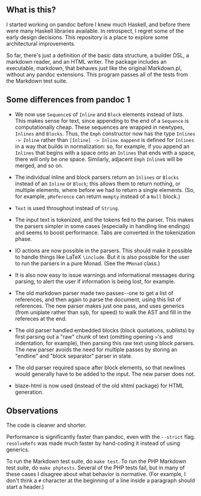 What is this?
-------------

I started working on pandoc before I knew much Haskell, and before
there were many Haskell libraries available.  In retrospect, I regret
some of the early design decisions.  This repository is a place to
explore some architectural improvements.

So far, there's just a definition of the basic data structure, a
builder DSL, a markdown reader, and an HTML writer.  The package
includes an executable, markdown, that behaves just like the original
Markdown.pl, without any pandoc extensions.  This program passes all
of the tests from the Markdown test suite.

Some differences from pandoc 1
------------------------------

* We now use `Sequence`s of `Inline` and `Block` elements instead of lists.
  This makes sense for text, since appending to the end of a `Sequence`
  is computationally cheap. These sequences are wrapped in newtypes, `Inlines`
  and `Blocks`. Thus, the `Emph` constructor now has the type
  `Inlines -> Inline` rather than `[Inline] -> Inline`.
  `mappend` is defined for `Inlines` in a way that builds in normalization:
  so, for example, if you append an `Inlines` that begins with a space onto an
  `Inlines` that ends with a space, there will only be one space. Similarly,
  adjacent `Emph` `Inline`s will be merged, and so on.

* The individual inline and block parsers return an `Inlines` or `Blocks`
  instead of an `Inline` or `Block`; this allows them to return nothing, or
  multiple elements, where before we had to return a single elements. (So,
  for example, `pReference` can return `mempty` instead of a `Null` block.)

* `Text` is used throughout instead of `String`.

* The input text is tokenized, and the tokens fed to the parser. This
  makes the parsers simpler in some cases (especially in handling
  line endings) and seems to boost performance. Tabs are converted in the
  tokenization phase.

* IO actions are now possible in the parsers.  This should make it
  possible to handle things like LaTeX `\include`.  But it is also
  possible for the user to run the parsers in a pure Monad.
  (See the `PMonad` class.)

* It is also now easy to issue warnings and informational messages
  during parsing, to alert the user if information is being lost,
  for example.

* The old markdown parser made two passes--one to get a list of
  references, and then again to parse the document, using this
  list of references.  The new parser makes just one pass,
  and uses generics (from uniplate rather than syb, for speed)
  to walk the AST and fill in the refereces at the end.

* The old parser handled embedded blocks (block quotations,
  sublists) by first parsing out a "raw" chunk of text (omitting
  opening `>`'s and indentation, for example), then parsing this
  raw text using block parsers.  The new parser avoids the need
  for multiple passes by storing an "endline" and "block separator"
  parser in state.

* The old parser required space after block elements, so that
  newlines would generally have to be added to the input.  The
  new parser does not.

* blaze-html is now used (instead of the old xhtml package) for HTML
  generation.

Observations
------------

The code is cleaner and shorter.

Performance is significantly faster than pandoc, even with the `--strict`
flag. `resolveRefs` was made much faster by hand-coding it instead of
using generics.

To run the Markdown test suite, do `make test`. To run the PHP Markdown test
suite, do `make phptests`. Several of the PHP tests fail, but in many of these
cases I disagree about what behavior is normative. (For example, I don't think
a `#` character at the beginning of a line inside a paragraph should start a
header.)

